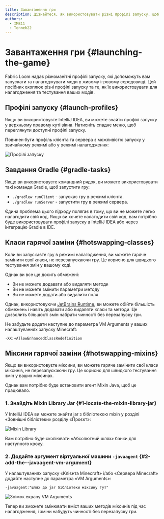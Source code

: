 ```yaml
---
title: Завантаження гри
description: Дізнайтеся, як використовувати різні профілі запуску, щоб запускати та налагоджувати свої моди в живому ігровому середовищі.
authors:
  - IMB11
  - Tenneb22
---
```


# Завантаження гри {#launching-the-game}

Fabric Loom надає різноманітні профілі запуску, які допоможуть вам запускати та налагоджувати моди в живому ігровому середовищі. Цей посібник охоплює різні профілі запуску та те, як їх використовувати для налагодження та тестування ваших модів.

## Профілі запуску {#launch-profiles}

Якщо ви використовуєте IntelliJ IDEA, ви можете знайти профілі запуску у верхньому правому куті вікна. Натисніть спадне меню, щоб переглянути доступні профілі запуску.

Повинен бути профіль клієнта та сервера з можливістю запуску у звичайному режимі або у режимі налагодження:

![Профілі запуску](/assets/develop/getting-started/launch-profiles.png)

## Завдання Gradle {#gradle-tasks}

Якщо ви використовуєте командний рядок, ви можете використовувати такі команди Gradle, щоб запустити гру:

- `./gradlew runClient` - запускає гру в режимі клієнта.
- `./gradlew runServer` - запустити гру в режимі сервера.

Єдина проблема цього підходу полягає в тому, що ви не можете легко налагодити свій код. Якщо ви хочете налагодити свій код, вам потрібно буде використовувати профілі запуску в IntelliJ IDEA або через інтеграцію Gradle в IDE.

## Класи гарячої заміни {#hotswapping-classes}

Коли ви запускаєте гру в режимі налагодження, ви можете гаряче замінити свої класи, не перезапускаючи гру. Це корисно для швидкого тестування змін у вашому коді.

Однак ви все ще досить обмежені:

- Ви не можете додавати або видаляти методи
- Ви не можете змінити параметри методу
- Ви не можете додати або видалити поля

Однак, використовуючи [JetBrains Runtime](https://github.com/JetBrains/JetBrainsRuntime), ви можете обійти більшість обмежень і навіть додавати або видаляти класи та методи. Це дозволить більшості змін набрати чинності без перезапуску гри.

Не забудьте додати наступне до параметра VM Arguments у ваших налаштуваннях запуску Minecraft:

```:no-line-numbers
-XX:+AllowEnhancedClassRedefinition
```

## Міксини гарячої заміни {#hotswapping-mixins}

Якщо ви використовуєте міксини, ви можете гаряче замінити свої класи міксинів, не перезапускаючи гру. Це корисно для швидкого тестування змін у ваших міксинах.

Однак вам потрібно буде встановити агент Mixin Java, щоб це працювало.

### 1. Знайдіть Mixin Library Jar {#1-locate-the-mixin-library-jar}

У IntelliJ IDEA ви можете знайти jar з бібліотекою mixin у розділі «Зовнішні бібліотеки» розділу «Проєкт»:

![Mixin Library](/assets/develop/getting-started/mixin-library.png)

Вам потрібно буде скопіювати «Абсолютний шлях» банки для наступного кроку.

### 2. Додайте аргумент віртуальної машини `-javaagent` {#2-add-the--javaagent-vm-argument}

У налаштуваннях запуску «Клієнта Minecraft» і/або «Сервера Minecraft» додайте наступне до параметра «VM Arguments»:

```:no-line-numbers
-javaagent:"шлях до jar бібліотеки міксину тут"
```

![Знімок екрану VM Arguments](/assets/develop/getting-started/vm-arguments.png)

Тепер ви зможете змінювати вміст ваших методів міксинів під час налагодження, і зміни набудуть чинності без перезапуску гри.
